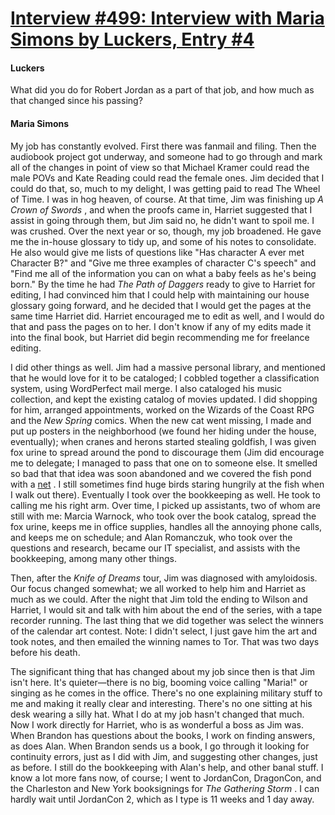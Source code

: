 # [Interview #499: Interview with Maria Simons by Luckers, Entry #4](https://www.theoryland.com/intvmain.php?i=499#4)

#### Luckers

What did you do for Robert Jordan as a part of that job, and how much as that changed since his passing?

#### Maria Simons

My job has constantly evolved. First there was fanmail and filing. Then the audiobook project got underway, and someone had to go through and mark all of the changes in point of view so that Michael Kramer could read the male POVs and Kate Reading could read the female ones. Jim decided that I could do that, so, much to my delight, I was getting paid to read The Wheel of Time. I was in hog heaven, of course. At that time, Jim was finishing up
*A Crown of Swords*
, and when the proofs came in, Harriet suggested that I assist in going through them, but Jim said no, he didn't want to spoil me. I was crushed. Over the next year or so, though, my job broadened. He gave me the in-house glossary to tidy up, and some of his notes to consolidate. He also would give me lists of questions like "Has character A ever met Character B?" and "Give me three examples of character C's speech" and "Find me all of the information you can on what a baby feels as he's being born." By the time he had
*The Path of Daggers*
ready to give to Harriet for editing, I had convinced him that I could help with maintaining our house glossary going forward, and he decided that I would get the pages at the same time Harriet did. Harriet encouraged me to edit as well, and I would do that and pass the pages on to her. I don't know if any of my edits made it into the final book, but Harriet did begin recommending me for freelance editing.

I did other things as well. Jim had a massive personal library, and mentioned that he would love for it to be cataloged; I cobbled together a classification system, using WordPerfect mail merge. I also cataloged his music collection, and kept the existing catalog of movies updated. I did shopping for him, arranged appointments, worked on the Wizards of the Coast RPG and the
*New Spring*
comics. When the new cat went missing, I made and put up posters in the neighborhood (we found her hiding under the house, eventually); when cranes and herons started stealing goldfish, I was given fox urine to spread around the pond to discourage them (Jim did encourage me to delegate; I managed to pass that one on to someone else. It smelled so bad that that idea was soon abandoned and we covered the fish pond with a
[net](http://i70.photobucket.com/albums/i111/Terez27/goldfishpond.jpg)
. I still sometimes find huge birds staring hungrily at the fish when I walk out there). Eventually I took over the bookkeeping as well. He took to calling me his right arm. Over time, I picked up assistants, two of whom are still with me: Marcia Warnock, who took over the book catalog, spread the fox urine, keeps me in office supplies, handles all the annoying phone calls, and keeps me on schedule; and Alan Romanczuk, who took over the questions and research, became our IT specialist, and assists with the bookkeeping, among many other things.

Then, after the
*Knife of Dreams*
tour, Jim was diagnosed with amyloidosis. Our focus changed somewhat; we all worked to help him and Harriet as much as we could. After the night that Jim told the ending to Wilson and Harriet, I would sit and talk with him about the end of the series, with a tape recorder running. The last thing that we did together was select the winners of the calendar art contest. Note: I didn't select, I just gave him the art and took notes, and then emailed the winning names to Tor. That was two days before his death.

The significant thing that has changed about my job since then is that Jim isn't here. It's quieter—there is no big, booming voice calling "Maria!" or singing as he comes in the office. There's no one explaining military stuff to me and making it really clear and interesting. There's no one sitting at his desk wearing a silly hat. What I do at my job hasn't changed that much. Now I work directly for Harriet, who is as wonderful a boss as Jim was. When Brandon has questions about the books, I work on finding answers, as does Alan. When Brandon sends us a book, I go through it looking for continuity errors, just as I did with Jim, and suggesting other changes, just as before. I still do the bookkeeping with Alan's help, and other banal stuff. I know a lot more fans now, of course; I went to JordanCon, DragonCon, and the Charleston and New York booksignings for
*The Gathering Storm*
. I can hardly wait until JordanCon 2, which as I type is 11 weeks and 1 day away.

